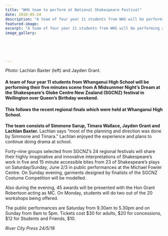 ```yaml
---
title: "WHS team to perform at National Shakespeare Festival"
date: 2018-05-24
description: "A team of four year 11 students from WHS will be performing at the Shakespeare’s Globe Centre NZ (SGCNZ) festival..."
featured-image: 
excerpt: "A team of four year 11 students from WHS will be performing at the Shakespeare’s Globe Centre NZ (SGCNZ) festival in Wellington."
image_gallery:
	
	
	
	
	
---
```


<p><em>Photo: </em>Lachlan Baxter (left) and&nbsp;Jayden Grant.&nbsp;</p>
<h4><strong>A team of four year 11 students from Whanganui High School will be performing their five minutes scene from A Midsummer Night&rsquo;s Dream at the Shakespeare&rsquo;s Globe Centre New Zealand (SGCNZ) festival in Wellington over Queen&rsquo;s Birthday weekend.</strong></h4>
<h4><strong>This follows the recent regional finals which were held at Whanganui High School.</strong></h4>
<p><strong>The team consists of Simmone Sarup, Timara Wallace, Jayden Grant and Lachlan Baxter.</strong>&nbsp;<span class="text_exposed_show">Lachlan says &ldquo;most of the planning and direction was done by Simmone and Timara.&rdquo; Lachlan enjoyed the experience and plans to continue doing drama at school.<br /></span></p>
<p><span class="text_exposed_show">Forty-nine groups selected from SGCNZ&rsquo;s 24 regional festivals will share their highly imaginative and innovative interpretations of Shakespeare&rsquo;s work in five and 15 minute accessible bites from 23 of Shakespeare&rsquo;s plays on Saturday/Sunday, June 2/3 in public performances at the Michael Fowler Centre. On Sunday evening, garments designed by finalists of the SGCNZ Costume Competition will be modelled.<br /></span></p>
<p><span class="text_exposed_show">Also during the evening, 45 awards will be presented with the Hon Grant Robertson acting as MC. On Monday, students will do two out of the 20 workshops being offered.<br /></span></p>
<p><span class="text_exposed_show">The public performances are Saturday from 9.30am to 5.30pm and on Sunday from 9am to 5pm. Tickets cost $30 for adults, $20 for concessions, $12 for Students and Friends, $10.</span></p>
<div class="text_exposed_show">
<p><em>River City Press 24/5/18</em></p>
</div>

